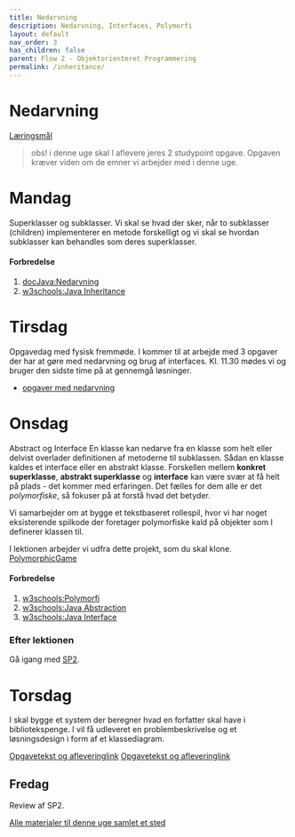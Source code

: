 ```yaml
---
title: Nedarvning
description: Nedarvning, Interfaces, Polymorfi
layout: default
nav_order: 3
has_children: false
parent: Flow 2 - Objektorienteret Programmering
permalink: /inheritance/
---
```



# Nedarvning
[Læringsmål](./learningobjectives)
> obs! i denne uge skal I aflevere jeres 2 studypoint opgave. Opgaven kræver viden om de emner vi arbejder med i denne uge.



# Mandag
 
Superklasser og subklasser.
Vi skal se hvad der sker, når to subklasser (children) implementerer en metode forskelligt og vi skal se hvordan subklasser kan behandles som deres superklasser.

#### Forbredelse
1. [docJava:Nedarvning](http://www.docjava.dk/objektorienteret_programmering/nedarvning/nedarvning.htm)
2. [w3schools:Java Inheritance](https://www.w3schools.com/java/java_inheritance.asp)

<!--#### Efter lektionen
 [mandagsopgaver](https://github.com/Dat1Cphbusiness/ugeopgave6_nedarvning)
-->

# Tirsdag
Opgavedag med fysisk fremmøde. I kommer til at arbejde med 3 opgaver der har at gøre med nedarvning og brug af interfaces.
Kl. 11.30 mødes vi og bruger den sidste time på at gennemgå løsninger.

- [opgaver med nedarvning](https://github.com/Dat1Cphbusiness/opgaver_nedarvning)
<!-- [Afleveringslink](https://cphbusiness.mrooms.net/mod/assign/view.php?id=766001)-->



# Onsdag

Abstract og Interface
En klasse kan nedarve fra en klasse som helt eller delvist overlader definitionen af metoderne til subklassen. Sådan en klasse kaldes et interface eller en abstrakt klasse.
Forskellen mellem **konkret superklasse**, **abstrakt superklasse** og **interface** kan være svær at få helt på plads - det kommer med erfaringen.
Det fælles for dem alle er det _polymorfiske_, så fokuser på at forstå hvad det betyder.


Vi samarbejder om at bygge et tekstbaseret rollespil, hvor vi har noget eksisterende spilkode der foretager polymorfiske kald på objekter som I definerer klassen til.

I lektionen arbejder vi udfra dette projekt, som du skal klone.
   [PolymorphicGame](https://github.com/Dat1Cphbusiness/PolymorphicGame)

#### Forbredelse

1. [w3schools:Polymorfi](https://www.w3schools.com/java/java_polymorphism.asp)
2. [w3schools:Java Abstraction](https://www.w3schools.com/java/java_abstract.asp)
3. [w3schools:Java Interface](https://www.w3schools.com/java/java_interface.asp)

### Efter lektionen
Gå igang med [SP2](../../projects/SP2).

# Torsdag
I skal bygge et system der beregner hvad en forfatter skal have i bibliotekspenge.
I vil få udleveret en problembeskrivelse og et løsningsdesign i form af et klassediagram. 



[Opgavetekst og afleveringlink]()
[Opgavetekst og afleveringlink](../../projects/SP2)



## Fredag
Review af SP2.

[Alle materialer til denne uge samlet et sted](./resources.md)



